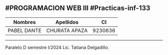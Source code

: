 #PROGRAMACION WEB III
#Practicas-inf-133
-------------------------------------------------------------
| Nombres         | Apellidos       | CI                    |
| --------------- | --------------- | --------------------- |
| PABEL DANTE     | CHURATA APAZA   | 9230636               |
-------------------------------------------------------------
Paralelo D semestre I/2024
Lic. Tatiana Delgadillo.

